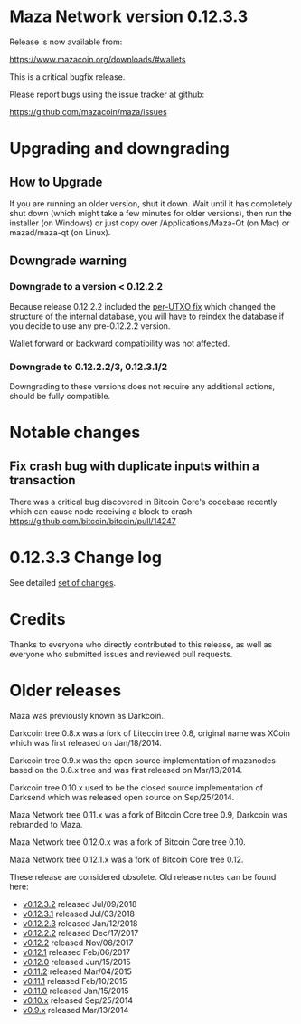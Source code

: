 Maza Network version 0.12.3.3
==========================

Release is now available from:

  <https://www.mazacoin.org/downloads/#wallets>

This is a critical bugfix release.

Please report bugs using the issue tracker at github:

  <https://github.com/mazacoin/maza/issues>


Upgrading and downgrading
=========================

How to Upgrade
--------------

If you are running an older version, shut it down. Wait until it has completely
shut down (which might take a few minutes for older versions), then run the
installer (on Windows) or just copy over /Applications/Maza-Qt (on Mac) or
mazad/maza-qt (on Linux).

Downgrade warning
-----------------

### Downgrade to a version < 0.12.2.2

Because release 0.12.2.2 included the [per-UTXO fix](release-notes/maza/release-notes-0.12.2.2.md#per-utxo-fix)
which changed the structure of the internal database, you will have to reindex
the database if you decide to use any pre-0.12.2.2 version.

Wallet forward or backward compatibility was not affected.

### Downgrade to 0.12.2.2/3, 0.12.3.1/2

Downgrading to these versions does not require any additional actions, should be
fully compatible.


Notable changes
===============

Fix crash bug with duplicate inputs within a transaction
--------------------------------------------------------

There was a critical bug discovered in Bitcoin Core's codebase recently which
can cause node receiving a block to crash https://github.com/bitcoin/bitcoin/pull/14247

0.12.3.3 Change log
===================

See detailed [set of changes](https://github.com/mazacoin/maza/compare/v0.12.3.2...mazacoin:v0.12.3.3).

Credits
=======

Thanks to everyone who directly contributed to this release,
as well as everyone who submitted issues and reviewed pull requests.


Older releases
==============

Maza was previously known as Darkcoin.

Darkcoin tree 0.8.x was a fork of Litecoin tree 0.8, original name was XCoin
which was first released on Jan/18/2014.

Darkcoin tree 0.9.x was the open source implementation of mazanodes based on
the 0.8.x tree and was first released on Mar/13/2014.

Darkcoin tree 0.10.x used to be the closed source implementation of Darksend
which was released open source on Sep/25/2014.

Maza Network tree 0.11.x was a fork of Bitcoin Core tree 0.9,
Darkcoin was rebranded to Maza.

Maza Network tree 0.12.0.x was a fork of Bitcoin Core tree 0.10.

Maza Network tree 0.12.1.x was a fork of Bitcoin Core tree 0.12.

These release are considered obsolete. Old release notes can be found here:

- [v0.12.3.2](https://github.com/mazacoin/maza/blob/master/doc/release-notes/maza/release-notes-0.12.3.2.md) released Jul/09/2018
- [v0.12.3.1](https://github.com/mazacoin/maza/blob/master/doc/release-notes/maza/release-notes-0.12.3.1.md) released Jul/03/2018
- [v0.12.2.3](https://github.com/mazacoin/maza/blob/master/doc/release-notes/maza/release-notes-0.12.2.3.md) released Jan/12/2018
- [v0.12.2.2](https://github.com/mazacoin/maza/blob/master/doc/release-notes/maza/release-notes-0.12.2.2.md) released Dec/17/2017
- [v0.12.2](https://github.com/mazacoin/maza/blob/master/doc/release-notes/maza/release-notes-0.12.2.md) released Nov/08/2017
- [v0.12.1](https://github.com/mazacoin/maza/blob/master/doc/release-notes/maza/release-notes-0.12.1.md) released Feb/06/2017
- [v0.12.0](https://github.com/mazacoin/maza/blob/master/doc/release-notes/maza/release-notes-0.12.0.md) released Jun/15/2015
- [v0.11.2](https://github.com/mazacoin/maza/blob/master/doc/release-notes/maza/release-notes-0.11.2.md) released Mar/04/2015
- [v0.11.1](https://github.com/mazacoin/maza/blob/master/doc/release-notes/maza/release-notes-0.11.1.md) released Feb/10/2015
- [v0.11.0](https://github.com/mazacoin/maza/blob/master/doc/release-notes/maza/release-notes-0.11.0.md) released Jan/15/2015
- [v0.10.x](https://github.com/mazacoin/maza/blob/master/doc/release-notes/maza/release-notes-0.10.0.md) released Sep/25/2014
- [v0.9.x](https://github.com/mazacoin/maza/blob/master/doc/release-notes/maza/release-notes-0.9.0.md) released Mar/13/2014

